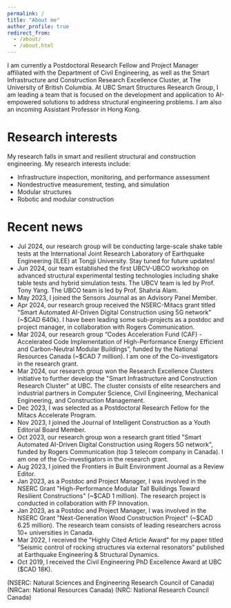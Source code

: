 ```yaml
---
permalink: /
title: "About me"
author_profile: true
redirect_from: 
  - /about/
  - /about.html
---
```


I am currently a Postdoctoral Research Fellow and Project Manager affiliated with the Department of Civil Engineering, as well as the Smart Infrastructure and Construction Research Excellence Cluster, at The University of  British Columbia. At UBC Smart Structures Research Group, I am leading a team that is focused on the development and application to AI-empowered solutions to address structural engineering problems. I am also an incoming Assistant Professor in Hong Kong.

<!---Comment go here. This is the front page of a website that is powered by the [Academic Pages template](https://github.com/academicpages/academicpages.github.io) and hosted on GitHub pages. [GitHub pages](https://pages.github.com) is a free service in which websites are built and hosted from code and data stored in a GitHub repository, automatically updating when a new commit is made to the respository. This template was forked from the [Minimal Mistakes Jekyll Theme](https://mmistakes.github.io/minimal-mistakes/) created by Michael Rose, and then extended to support the kinds of content that academics have: publications, talks, teaching, a portfolio, blog posts, and a dynamically-generated CV. You can fork [this repository](https://github.com/academicpages/academicpages.github.io) right now, modify the configuration and markdown files, add your own PDFs and other content, and have your own site for free, with no ads! An older version of this template powers my own personal website at [stuartgeiger.com](http://stuartgeiger.com), which uses [this Github repository](https://github.com/staeiou/staeiou.github.io).-->

Research interests
======
My research falls in smart and resilient structural and construction engineering. My research interests include:
* Infrastructure inspection, monitoring, and performance assessment
* Nondestructive measurement, testing, and simulation
* Modular structures
* Robotic and modular construction

Recent news
======
* Jul 2024, our research group will be conducting large-scale shake table tests at the International Joint Research Laboratory of Earthquake Engineering (ILEE) at Tongji University. Stay tuned for future updates!
* Jun 2024, our team established the first UBCV-UBCO workshop on advanced structural experimental testing technologies including shake table tests and hybrid simulation tests. The UBCV team is led by Prof. Tony Yang. The UBCO team is led by Prof. Shahria Alam.
* May 2023, I joined the Sensors Journal as an Advisory Panel Member.
* Apr 2024, our research group received the NSERC-Mitacs grant titled "Smart Automated AI-Driven Digital Construction using 5G network" (~$CAD 640k). I have been leading some sub-projects as a postdoc and project manager, in collaboration with Rogers Communication.
* Mar 2024, our research group “Codes Acceleration Fund (CAF) - Accelerated Code Implementation of High-Performance Energy Efficient and Carbon-Neutral Modular Buildings”, funded by the National Resources Canada (~$CAD 7 million). I am one of the Co-investigators in the research grant.
* Mar 2024, our research group won the Research Excellence Clusters initiative to further develop the "Smart Infrastructure and Construction Research Cluster" at UBC. The cluster consists of elite researchers and industrial partners in Computer Science, Civil Engineering, Mechanical Engineering, and Construction Management.
* Dec 2023, I was selected as a Postdoctoral Research Fellow for the Mitacs Accelerate Program.
* Nov 2023, I joined the Journal of Intelligent Construction as a Youth Editorial Board Member.
* Oct 2023, our research group won a research grant titled "Smart Automated AI-Driven Digital Construction using Rogers 5G network", funded by Rogers Communication (top 3 telecom company in Canada). I am one of the Co-investigators in the research grant.
* Aug 2023, I joined the Frontiers in Built Environment Journal as a Review Editor.
* Jan 2023, as a Postdoc and Project Manager, I was involved in the NSERC Grant "High-Performance Modular Tall Buildings Toward Resilient Constructions" (~$CAD 1 million). The research project is conducted in collaboration with FP Innovation.
* Jan 2023, as a Postdoc and Project Manager, I was involved in the NSERC Grant "Next-Generation Wood Construction Project" (~$CAD 6.25 million). The research team consists of leading researchers across 10+ universities in Canada.
* Mar 2022, I received the "Highly Cited Article Award" for my paper titled "Seismic control of rocking structures via external resonators" published at Earthquake Engineering & Structural Dynamics.
* Oct 2019, I received the Civil Engineering PhD Excellence Award at UBC ($CAD 18K).

(NSERC: Natural Sciences and Engineering Research Council of Canada)
(NRCan: National Resources Canada)
(NRC: National Research Council Canada)



